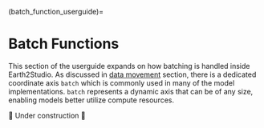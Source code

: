 (batch_function_userguide)=

# Batch Functions

This section of the userguide expands on how batching is handled inside Earth2Studio.
As discussed in [data movement](data_userguide) section, there is a dedicated coordinate
axis `batch` which is commonly used in many of the model implementations.
`batch` represents a dynamic axis that can be of any size, enabling models better
utilize compute resources.

🚧 Under construction 🚧
